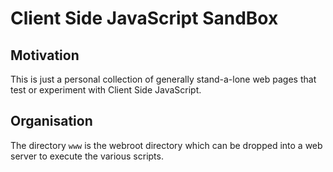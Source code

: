 # Client Side JavaScript SandBox

## Motivation

This is just a personal collection of generally stand-a-lone web pages that
test or experiment with Client Side JavaScript.

## Organisation

The directory `www` is the webroot directory which can be dropped into a web
server to execute the various scripts.

